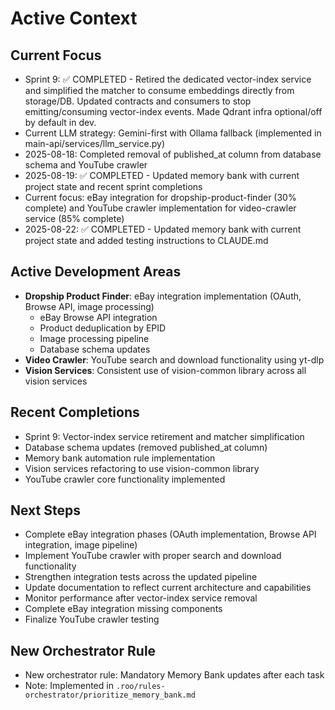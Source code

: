 # Active Context

## Current Focus
- Sprint 9: ✅ COMPLETED - Retired the dedicated vector-index service and simplified the matcher to consume embeddings directly from storage/DB. Updated contracts and consumers to stop emitting/consuming vector-index events. Made Qdrant infra optional/off by default in dev.
- Current LLM strategy: Gemini-first with Ollama fallback (implemented in main-api/services/llm_service.py)
- 2025-08-18: Completed removal of published_at column from database schema and YouTube crawler
- 2025-08-19: ✅ COMPLETED - Updated memory bank with current project state and recent sprint completions
- Current focus: eBay integration for dropship-product-finder (30% complete) and YouTube crawler implementation for video-crawler service (85% complete)
- 2025-08-22: ✅ COMPLETED - Updated memory bank with current project state and added testing instructions to CLAUDE.md

## Active Development Areas
- **Dropship Product Finder**: eBay integration implementation (OAuth, Browse API, image processing)
  * eBay Browse API integration
  * Product deduplication by EPID
  * Image processing pipeline
  * Database schema updates
- **Video Crawler**: YouTube search and download functionality using yt-dlp
- **Vision Services**: Consistent use of vision-common library across all vision services

## Recent Completions
- Sprint 9: Vector-index service retirement and matcher simplification
- Database schema updates (removed published_at column)
- Memory bank automation rule implementation
- Vision services refactoring to use vision-common library
- YouTube crawler core functionality implemented

## Next Steps
- Complete eBay integration phases (OAuth implementation, Browse API integration, image pipeline)
- Implement YouTube crawler with proper search and download functionality
- Strengthen integration tests across the updated pipeline
- Update documentation to reflect current architecture and capabilities
- Monitor performance after vector-index service removal
- Complete eBay integration missing components
- Finalize YouTube crawler testing

## New Orchestrator Rule
- New orchestrator rule: Mandatory Memory Bank updates after each task
- Note: Implemented in `.roo/rules-orchestrator/prioritize_memory_bank.md`